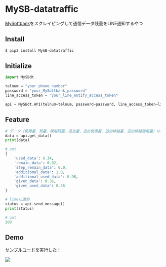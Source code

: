 # MySB-datatraffic
[MySoftbank](https://www.softbank.jp/mysoftbank/)をスクレイピングして通信データ残量をLINE通知するやつ

## Install 
```python
$ pip3 install MySB-datatraffic
```

## Initialize
```python
import MySBdt

telnum = "your_phone_number"
password = "your_MySoftbank_password"
line_access_token = "your_line_notify_access_token"

api = MySBdt.API(telnum=telnum, password=password, line_access_token=line_access_token)
```

## Feature
```python
# データ（使用量、残量、繰越残量、追加量、追加使用量、追加繰越量、追加繰越使用量）の取得
data = api.get_data()
print(data)

# out
{
    'used_data': 6.34,
    'remain_data': 0.02, 
    'step_remain_data': 0.0,
    'additional_data': 1.0,
    'additional_used_data': 0.98,
    'given_data': 0.36, 
    'given_used_data': 0.36
}
```
```python
# lineに通知
status = api.send_message()
print(status)

# out
200
```

## Demo
[サンプルコード](https://github.com/miya/MySB_dataTraffic/blob/master/sample.py)を実行した！

![](https://user-images.githubusercontent.com/34241526/78420090-e3564b00-7686-11ea-92e6-77bbfdfe56f9.png)

